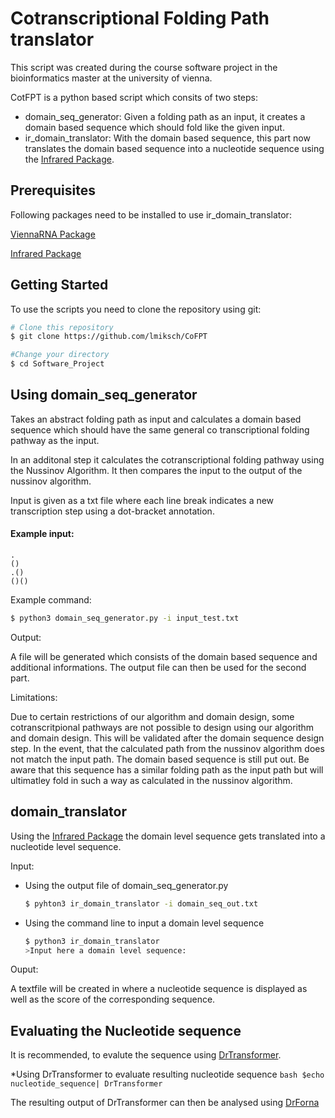 # Cotranscriptional Folding Path translator

This script was created during the course software project in the bioinformatics master at the university of vienna. 

CotFPT is a python based script which consits of two steps: 

* domain_seq_generator: Given a folding path as an input, it creates a domain based sequence which should fold like the given input.  
* ir_domain_translator: With the domain based sequence, this part now translates the domain based sequence into a nucleotide sequence using the [Infrared Package](https://www.lix.polytechnique.fr/~will/Software/Infrared/Doc/index.html). 


## Prerequisites

Following packages need to be installed to use ir_domain_translator: 

[ViennaRNA Package](https://github.com/ViennaRNA/ViennaRNA)

[Infrared Package](https://www.lix.polytechnique.fr/~will/Software/Infrared/Doc/index.html)


## Getting Started

To use the scripts you need to clone the repository using git: 

```bash
# Clone this repository
$ git clone https://github.com/lmiksch/CoFPT

#Change your directory 
$ cd Software_Project
```

## Using domain_seq_generator

Takes an abstract folding path as input and calculates a domain based sequence which should have the same general co transcriptional folding pathway as the input. 

In an additonal step it calculates the cotranscriptional folding pathway using the Nussinov Algorithm. It then compares the input to the output of the nussinov algorithm. 

Input is given as a txt file where each line break indicates a new transcription step using a dot-bracket annotation.

#### Example input: 

```
.
()
.()
()()
```
Example command:

```bash
$ python3 domain_seq_generator.py -i input_test.txt

```

Output: 

A file will be generated which consists of the domain based sequence and additional informations. The output file can then be used for the second part. 

Limitations:

Due to certain restrictions of our algorithm and domain design, some cotranscritpional pathways are not possible to design using our algorithm and domain design. 
This will be validated after the domain sequence design step. 
In the event, that the calculated path from the nussinov algorithm does not match the input path. The domain based sequence is still put out. Be aware that this sequence has a similar folding path as the input path but will ultimatley fold in such a way as calculated in the nussinov algorithm. 


## domain_translator

Using the [Infrared Package](https://www.lix.polytechnique.fr/~will/Software/Infrared/Doc/index.html) the domain level sequence gets translated into a nucleotide level sequence. 

Input: 

* Using the output file of domain_seq_generator.py 
	```bash
	$ pyhton3 ir_domain_translator -i domain_seq_out.txt
	```
* Using the command line to input a domain level sequence
	```bash 
	$ python3 ir_domain_translator
	>Input here a domain level sequence: 
	```

Ouput: 

A textfile will be created in where a nucleotide sequence is displayed as well as the score of the corresponding sequence. 


## Evaluating the Nucleotide sequence

It is recommended, to evalute the sequence using [DrTransformer](https://github.com/bad-ants-fleet/drtransformer). 

*Using DrTransformer to evaluate resulting nucleotide sequence
	```bash
	$echo nucleotide_sequence| DrTransformer
	```
	
The resulting output of DrTransformer can then be analysed using [DrForna](https://github.com/ViennaRNA/drforna)




